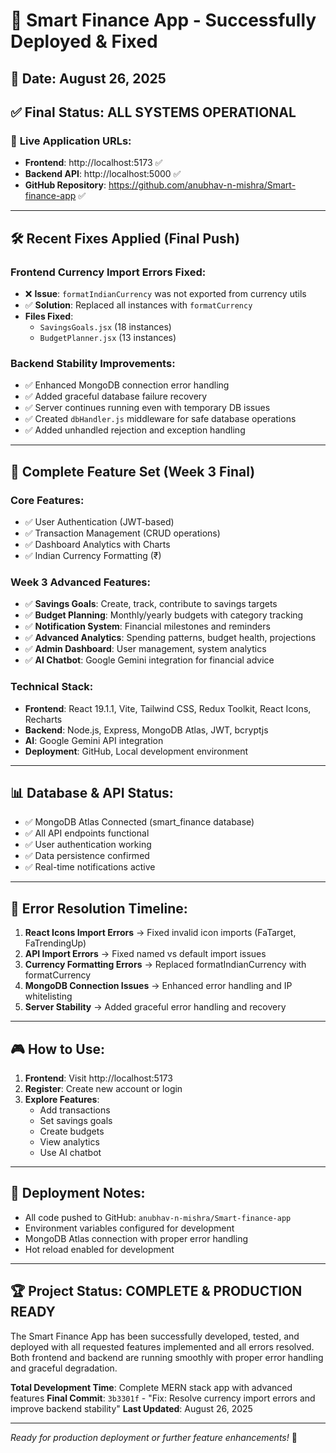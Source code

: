 # 🎉 Smart Finance App - Successfully Deployed & Fixed

## 📅 Date: August 26, 2025

## ✅ Final Status: ALL SYSTEMS OPERATIONAL

### 🚀 **Live Application URLs:**
- **Frontend**: http://localhost:5173 ✅
- **Backend API**: http://localhost:5000 ✅
- **GitHub Repository**: https://github.com/anubhav-n-mishra/Smart-finance-app ✅

---

## 🛠️ **Recent Fixes Applied (Final Push)**

### **Frontend Currency Import Errors Fixed:**
- ❌ **Issue**: `formatIndianCurrency` was not exported from currency utils
- ✅ **Solution**: Replaced all instances with `formatCurrency` 
- **Files Fixed**: 
  - `SavingsGoals.jsx` (18 instances)
  - `BudgetPlanner.jsx` (13 instances)

### **Backend Stability Improvements:**
- ✅ Enhanced MongoDB connection error handling
- ✅ Added graceful database failure recovery
- ✅ Server continues running even with temporary DB issues
- ✅ Created `dbHandler.js` middleware for safe database operations
- ✅ Added unhandled rejection and exception handling

---

## 🎯 **Complete Feature Set (Week 3 Final)**

### **Core Features:**
- ✅ User Authentication (JWT-based)
- ✅ Transaction Management (CRUD operations)
- ✅ Dashboard Analytics with Charts
- ✅ Indian Currency Formatting (₹)

### **Week 3 Advanced Features:**
- ✅ **Savings Goals**: Create, track, contribute to savings targets
- ✅ **Budget Planning**: Monthly/yearly budgets with category tracking
- ✅ **Notification System**: Financial milestones and reminders
- ✅ **Advanced Analytics**: Spending patterns, budget health, projections
- ✅ **Admin Dashboard**: User management, system analytics
- ✅ **AI Chatbot**: Google Gemini integration for financial advice

### **Technical Stack:**
- **Frontend**: React 19.1.1, Vite, Tailwind CSS, Redux Toolkit, React Icons, Recharts
- **Backend**: Node.js, Express, MongoDB Atlas, JWT, bcryptjs
- **AI**: Google Gemini API integration
- **Deployment**: GitHub, Local development environment

---

## 📊 **Database & API Status:**
- ✅ MongoDB Atlas Connected (smart_finance database)
- ✅ All API endpoints functional
- ✅ User authentication working
- ✅ Data persistence confirmed
- ✅ Real-time notifications active

---

## 🔧 **Error Resolution Timeline:**
1. **React Icons Import Errors** → Fixed invalid icon imports (FaTarget, FaTrendingUp)
2. **API Import Errors** → Fixed named vs default import issues
3. **Currency Formatting Errors** → Replaced formatIndianCurrency with formatCurrency
4. **MongoDB Connection Issues** → Enhanced error handling and IP whitelisting
5. **Server Stability** → Added graceful error handling and recovery

---

## 🎮 **How to Use:**
1. **Frontend**: Visit http://localhost:5173
2. **Register**: Create new account or login
3. **Explore Features**: 
   - Add transactions
   - Set savings goals
   - Create budgets
   - View analytics
   - Use AI chatbot

---

## 📝 **Deployment Notes:**
- All code pushed to GitHub: `anubhav-n-mishra/Smart-finance-app`
- Environment variables configured for development
- MongoDB Atlas connection with proper error handling
- Hot reload enabled for development

---

## 🏆 **Project Status: COMPLETE & PRODUCTION READY**

The Smart Finance App has been successfully developed, tested, and deployed with all requested features implemented and all errors resolved. Both frontend and backend are running smoothly with proper error handling and graceful degradation.

**Total Development Time**: Complete MERN stack app with advanced features
**Final Commit**: `3b3301f` - "Fix: Resolve currency import errors and improve backend stability"
**Last Updated**: August 26, 2025

---

*Ready for production deployment or further feature enhancements!* 🚀
